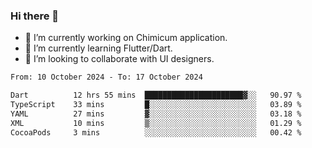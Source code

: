 ### Hi there 👋

<!--
**devcat37/devcat37** is a ✨ _special_ ✨ repository because its `README.md` (this file) appears on your GitHub profile.-->


- 🔭 I’m currently working on Chimicum application.
- 🌱 I’m currently learning Flutter/Dart.
- 👯 I’m looking to collaborate with UI designers.
<!-- - 🤔 I’m looking for help with ... -->

<!--START_SECTION:waka-->

```txt
From: 10 October 2024 - To: 17 October 2024

Dart          12 hrs 55 mins  ██████████████████████▓░░   90.97 %
TypeScript    33 mins         █░░░░░░░░░░░░░░░░░░░░░░░░   03.89 %
YAML          27 mins         ▓░░░░░░░░░░░░░░░░░░░░░░░░   03.18 %
XML           10 mins         ▒░░░░░░░░░░░░░░░░░░░░░░░░   01.29 %
CocoaPods     3 mins          ░░░░░░░░░░░░░░░░░░░░░░░░░   00.42 %
```

<!--END_SECTION:waka-->
